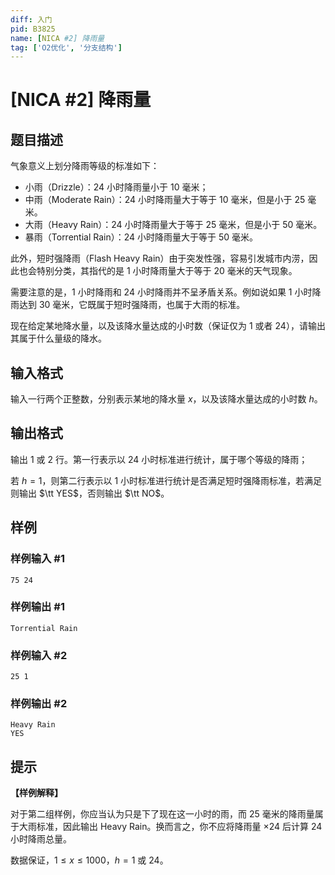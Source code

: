 ```yaml
---
diff: 入门
pid: B3825
name: [NICA #2] 降雨量
tag: ['O2优化', '分支结构']
---
```

# [NICA #2] 降雨量
## 题目描述

气象意义上划分降雨等级的标准如下：

- 小雨（Drizzle）：$24$ 小时降雨量小于 $10$ 毫米；
- 中雨（Moderate Rain）：$24$ 小时降雨量大于等于 $10$ 毫米，但是小于 $25$ 毫米。
- 大雨（Heavy Rain）：$24$ 小时降雨量大于等于 $25$ 毫米，但是小于 $50$ 毫米。
- 暴雨（Torrential Rain）：$24$ 小时降雨量大于等于 $50$ 毫米。

此外，短时强降雨（Flash Heavy Rain）由于突发性强，容易引发城市内涝，因此也会特别分类，其指代的是 $1$ 小时降雨量大于等于 $20$ 毫米的天气现象。

需要注意的是，$1$ 小时降雨和 $24$ 小时降雨并不呈矛盾关系。例如说如果 $1$ 小时降雨达到 $30$ 毫米，它既属于短时强降雨，也属于大雨的标准。

现在给定某地降水量，以及该降水量达成的小时数（保证仅为 $1$ 或者 $24$），请输出其属于什么量级的降水。
## 输入格式

输入一行两个正整数，分别表示某地的降水量 $x$，以及该降水量达成的小时数 $h$。
## 输出格式

输出 $1$ 或 $2$ 行。第一行表示以 $24$ 小时标准进行统计，属于哪个等级的降雨；

若 $h=1$，则第二行表示以 $1$ 小时标准进行统计是否满足短时强降雨标准，若满足则输出 $\tt YES$，否则输出 $\tt NO$。
## 样例

### 样例输入 #1
```
75 24
```
### 样例输出 #1
```
Torrential Rain
```
### 样例输入 #2
```
25 1
```
### 样例输出 #2
```
Heavy Rain
YES
```
## 提示

**【样例解释】**

对于第二组样例，你应当认为只是下了现在这一小时的雨，而 $25$ 毫米的降雨量属于大雨标准，因此输出 $\text{Heavy Rain}$。换而言之，你不应将降雨量 $\times 24$ 后计算 $24$ 小时降雨总量。

数据保证，$1 \leq x \leq 1000$，$h=1$ 或 $24$。
